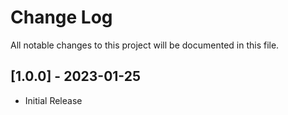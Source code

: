 # Change Log

All notable changes to this project will be documented in this file.

## [1.0.0] - 2023-01-25

- Initial Release
